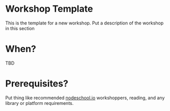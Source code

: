 # Workshop Template

This is the template for a new workshop. Put a description of the workshop in this section

# When?

TBD

# Prerequisites?

Put thing like recommended [nodeschool.io](http://nodeschool.io/) workshoppers, reading, and any library or platform requirements.
